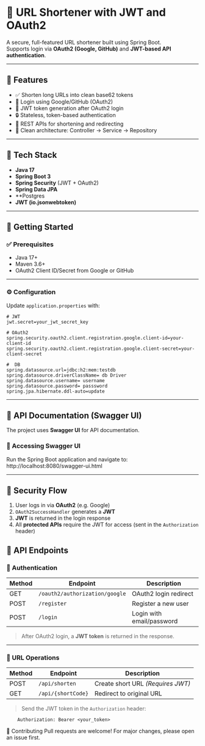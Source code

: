 # 🔗 URL Shortener with JWT and OAuth2

A secure, full-featured URL shortener built using Spring Boot.  
Supports login via **OAuth2 (Google, GitHub)** and **JWT-based API authentication**.

---

## 🚀 Features

- ✅ Shorten long URLs into clean base62 tokens
- 🔐 Login using Google/GitHub (OAuth2)
- 🔑 JWT token generation after OAuth2 login
- 🔒 Stateless, token-based authentication
- 📡 REST APIs for shortening and redirecting
- 🧠 Clean architecture: Controller → Service → Repository

---

## 🧱 Tech Stack

- **Java 17**
- **Spring Boot 3**
- **Spring Security** (JWT + OAuth2)
- **Spring Data JPA**
- **Postgres
- **JWT (io.jsonwebtoken)**
  
---

## 🏁 Getting Started

### ✅ Prerequisites

- Java 17+
- Maven 3.6+
- OAuth2 Client ID/Secret from Google or GitHub

---

### ⚙️ Configuration

Update `application.properties` with:

   

    # JWT
    jwt.secret=your_jwt_secret_key

    # OAuth2
    spring.security.oauth2.client.registration.google.client-id=your-client-id
    spring.security.oauth2.client.registration.google.client-secret=your-client-secret

    #  DB
    spring.datasource.url=jdbc:h2:mem:testdb
    spring.datasource.driverClassName= db Driver
    spring.datasource.username= username
    spring.datasource.password= passsword
    spring.jpa.hibernate.ddl-auto=update



----

## 📘 API Documentation (Swagger UI)

The project uses **Swagger UI** for API documentation.

### 🔗 Accessing Swagger UI
Run the Spring Boot application and navigate to: http://localhost:8080/swagger-ui.html

----

## 🔐 Security Flow

1. User logs in via **OAuth2** (e.g. Google)
2. `OAuth2SuccessHandler` generates a **JWT**
3. **JWT** is returned in the login response
4. All **protected APIs** require the JWT for access (sent in the `Authorization` header)



## 🧪 API Endpoints

### 🔐 Authentication

| Method | Endpoint                             | Description                |
|--------|--------------------------------------|----------------------------|
| GET    | `/oauth2/authorization/google`       | OAuth2 login redirect      |
| POST   | `/register`                          | Register a new user        |
| POST   | `/login`                             | Login with email/password  |

> After OAuth2 login, a **JWT token** is returned in the response.

---



### 🔗 URL Operations

| Method | Endpoint           | Description                       |
|--------|--------------------|-----------------------------------|
| POST   | `/api/shorten`     | Create short URL *(Requires JWT)* |
| GET    | `/api/{shortCode}` | Redirect to original URL          |

> Send the JWT token in the `Authorization` header:

    
        Authorization: Bearer <your_token>




🤝 Contributing
Pull requests are welcome! For major changes, please open an issue first.
